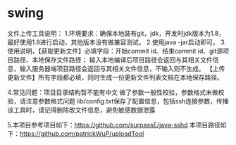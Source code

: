 # swing
文件上传工具说明：
1.环境要求：确保本地装有git，jdk，开发时jdk版本为1.8，最好使用1.8进行启动，其他版本没有做兼容测试。
2.使用java -jar启动即可。
3.使用说明，【获取更新文件】必填字段：开始commit id、结束commit id、git源项目路径、本地保存文件路径；
			输入本地编译后项目路径会返回与其相关文件信息，输入服务器端项目路径会返回与其相关文件信息，不输入则不生成。
			【上传更新文件】所有字段都必填，同时生成一份更新文件列表文档在本地保存路径。
			
4.常见问题：项目目录结构暂不能有中文
			做了参数一般性校验，参数格式未做校验，请注意参数格式问题
			lib/config.txt保存了配置信息，包括ssh连接参数，传播该工具时，请记得删除改文件信息，避免敏感数据泄露
			
5.本项目参考项目如下：https://github.com/surpassE/java-sshd
  本项目路径如下：https://github.com/patrickWuP/uploadTool
